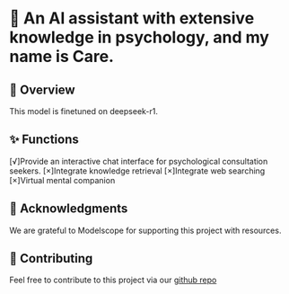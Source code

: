 # 🧠 An AI assistant with extensive knowledge in psychology, and my name is Care.

## 🚀 Overview
This model is finetuned on deepseek-r1.

## ✨ Functions
[√]Provide an interactive chat interface for psychological consultation seekers.
[×]Integrate knowledge retrieval 
[×]Integrate web searching
[×]Virtual mental companion 

## 🙏 Acknowledgments
We are grateful to Modelscope for supporting this project with resources.

## 🤝 Contributing
Feel free to contribute to this project via our [github repo](https://github.com/HaiyangPeng/careyou)